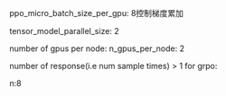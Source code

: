 ppo_micro_batch_size_per_gpu: 8控制梯度累加

tensor_model_parallel_size: 2

number of gpus per node:
n_gpus_per_node: 2

number of response(i.e num sample times) > 1 for grpo:

n:8 
